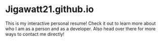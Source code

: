 # Jigawatt21.github.io
This is my interactive personal resume! Check it out to learn more about who I am as a person and as a developer. Also head over there for more ways to contact me directly!
